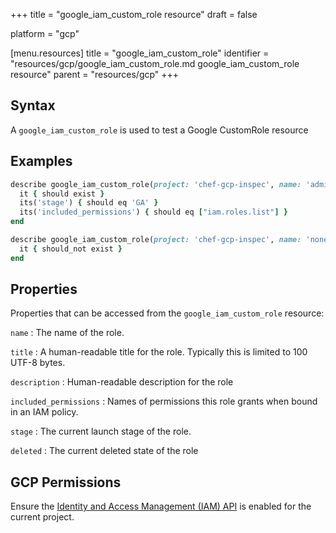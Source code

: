 +++
title = "google_iam_custom_role resource"
draft = false

platform = "gcp"

[menu.resources]
    title = "google_iam_custom_role"
    identifier = "resources/gcp/google_iam_custom_role.md google_iam_custom_role resource"
    parent = "resources/gcp"
+++

## Syntax

A `google_iam_custom_role` is used to test a Google CustomRole resource

## Examples

```ruby
describe google_iam_custom_role(project: 'chef-gcp-inspec', name: 'admin-role') do
  it { should exist }
  its('stage') { should eq 'GA' }
  its('included_permissions') { should eq ["iam.roles.list"] }
end

describe google_iam_custom_role(project: 'chef-gcp-inspec', name: 'nonexistent') do
  it { should_not exist }
end
```

## Properties

Properties that can be accessed from the `google_iam_custom_role` resource:

`name`
: The name of the role.

`title`
: A human-readable title for the role. Typically this is limited to 100 UTF-8 bytes.

`description`
: Human-readable description for the role

`included_permissions`
: Names of permissions this role grants when bound in an IAM policy.

`stage`
: The current launch stage of the role.

`deleted`
: The current deleted state of the role

## GCP Permissions

Ensure the [Identity and Access Management (IAM) API](https://console.cloud.google.com/apis/library/iam.googleapis.com/) is enabled for the current project.
